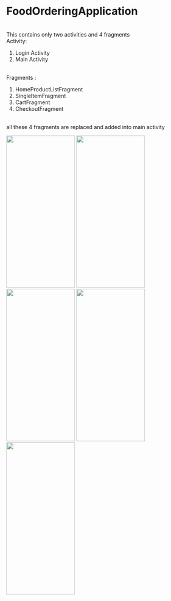 # FoodOrderingApplication
<br/>
This contains only two activities and  4 fragments 
<br/>
Activity:
<ol type="1">
         <li>Login Activity</li>
         <li>Main Activity</li>
 </ol>
 <br/>
Fragments :
<ol type="1">
         <li>HomeProductListFragment</li>
         <li>SingleItemFragment</li>
         <li>CartFragment</li>
         <li>CheckoutFragment</li>
 </ol>
<br/>
all these 4 fragments are replaced and added into main activity
<br/>

<p float="left">
  
<img src="https://user-images.githubusercontent.com/82259446/132098762-fdd0181b-f784-4d32-a197-a96386a12e9e.png"  width="180" height="400" />
<img src="https://user-images.githubusercontent.com/82259446/132098774-ca0d5c2b-e6e7-442e-9113-dfd257dfb5e4.png"  width="180" height="400" />
  
<img src="https://user-images.githubusercontent.com/82259446/132098788-a681738c-ccd5-4b1b-8be6-22c547d7f1df.png"  width="180" height="400" />
<img src="https://user-images.githubusercontent.com/82259446/132098784-a994ce25-bdd3-47de-99b5-8558fa9505a5.png"  width="180" height="400" />
         
<img src="https://user-images.githubusercontent.com/82259446/132098786-088b9091-56e5-4911-9298-7ca8ef9fad1a.png"  width="180" height="400" />
</p>
